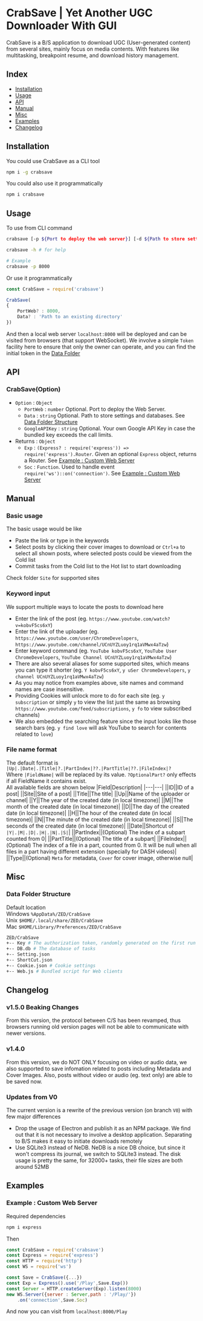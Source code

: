 # CrabSave | Yet Another UGC Downloader With GUI

CrabSave is a B/S application to download UGC (User-generated content) from several sites, mainly focus on media contents. With features like multitasking, breakpoint resume, and download history management.



## Index
+ [Installation](#installation)
+ [Usage](#usage)
+ [API](#api)
+ [Manual](#manual)
+ [Misc](#misc)
+ [Examples](#examples)
+ [Changelog](#changelog)



## Installation
You could use CrabSave as a CLI tool
```sh
npm i -g crabsave
```
You could also use it programmatically
```sh
npm i crabsave
```



## Usage
To use from CLI command
```sh
crabsave [-p ${Port to deploy the web server}] [-d ${Path to store settings}]

crabsave -h # for help

# Example
crabsave -p 8000
```
Or use it programmatically
```js
const CrabSave = require('crabsave')

CrabSave(
{
	PortWeb? : 8000,
	Data? : 'Path to an existing directory'
})
```

And then a local web server `localhost:8000` will be deployed and can be visited from browsers (that support WebSocket). We involve a simple `Token` facility here to ensure that only the owner can operate, and you can find the initial token in the [Data Folder](#data-folder-structure)



## API

### CrabSave(Option)
+ `Option` : `Object`
	+ `PortWeb` : `number` Optional. Port to deploy the Web Server.
	+ `Data` : `string` Optional. Path to store settings and databases. See [Data Folder Structure](#data-folder-structure)
	+ `GoogleAPIKey` : `string` Optional. Your own Google API Key in case the bundled key exceeds the call limits.
+ Returns : `Object`
	+ `Exp` : `(Express? : require('express')) => require('express').Router`. Given an optional `Express` object, returns a Router. See [Example : Custom Web Server][ExWeb]
	+ `Soc` : `Function`. Used to handle event `require('ws')::on('connection')`. See [Example : Custom Web Server][ExWeb]



## Manual

### Basic usage
The basic usage would be like
+ Paste the link or type in the keywords
+ Select posts by clicking their cover images to download or `Ctrl+a` to select all shown posts, where selected posts could be viewed from the Cold list
+ Commit tasks from the Cold list to the Hot list to start downloading

Check folder `Site` for supported sites

### Keyword input
We support multiple ways to locate the posts to download here
+ Enter the link of the post (eg. `https://www.youtube.com/watch?v=kobvF5cs6xY`)
+ Enter the link of the uploader (eg. `https://www.youtube.com/user/ChromeDevelopers`, `https://www.youtube.com/channel/UCnUYZLuoy1rq1aVMwx4aTzw`)
+ Enter keyword command (eg. `YouTube kobvF5cs6xY`, `YouTube User ChromeDevelopers`, `YouTube Channel UCnUYZLuoy1rq1aVMwx4aTzw`)
+ There are also several aliases for some supported sites, which means you can type it shorter (eg. `Y kobvF5cs6xY`, `y uSer ChromeDevelopers`, `y channel UCnUYZLuoy1rq1aVMwx4aTzw`)
+ As you may notice from examples above, site names and command names are case insensitive.
+ Providing Cookies will unlock more to do for each site (eg. `y subscription` or simply `y` to view the list just the same as browsing `https://www.youtube.com/feed/subscriptions`, `y fo` to view subscribed channels)
+ We also embedded the searching feature since the input looks like those search bars (eg. `y find love` will ask YouTube to search for contents related to `love`)

### File name format
The default format is `|Up|.|Date|.|Title|?.|PartIndex|??.|PartTitle|??.|FileIndex|?`  
Where `|FieldName|` will be replaced by its value. `?OptionalPart?` only effects if all FieldName it contains exist.  
All available fields are shown below
|Field|Description|
|---|---|
|\|ID\||ID of a post|
|\|Site\||Site of a post|
|\|Title\||The title|
|\|Up\||Name of the uploader or channel|
|\|Y\||The year of the created date (in local timezone)|
|\|M\||The month of the created date (in local timezone)|
|\|D\||The day of the created date (in local timezone)|
|\|H\||The hour of the created date (in local timezone)|
|\|N\||The minute of the created date (in local timezone)|
|\|S\||The seconds of the created date (in local timezone)|
|\|Date\||Shortcut of `|Y|.|M|.|D|.|H|.|N|.|S|`|
|\|PartIndex\||(Optional) The index of a subpart counted from 0|
|\|PartTitle\||(Optional) The title of a subpart|
|\|FileIndex\||(Optional) The index of a file in a part, counted from 0. It will be null when all files in a part having different extension (specially for DASH videos)|
|\|Type\||(Optional) `Meta` for metadata, `Cover` for cover image, otherwise null|



## Misc

### Data Folder Structure
Default location  
Windows `%AppData%/ZED/CrabSave`  
Unix `$HOME/.local/share/ZED/CrabSave`  
Mac `$HOME/Library/Preferences/ZED/CrabSave`  
```sh
ZED/CrabSave
+-- Key # The authorization token, randomly generated on the first run
+-- DB.db # The database of tasks
+-- Setting.json
+-- ShortCut.json
+-- Cookie.json # Cookie settings
+-- Web.js # Bundled script for Web clients
```



## Changelog

### v1.5.0 Beaking Changes
From this version, the protocol between C/S has been revamped, thus browsers running old version pages will not be able to communicate with newer versions.

### v1.4.0
From this version, we do NOT ONLY focusing on video or audio data, we also supported to save infomation related to posts including Metadata and Cover Images. Also, posts without video or audio (eg. text only) are able to be saved now.

### Updates from V0
The current version is a rewrite of the previous version (on branch `V0`) with few major differences
+ Drop the usage of Electron and publish it as an NPM package. We find out that it is not necessary to involve a desktop application. Separating to B/S makes it easy to initiate downloads remotely
+ Use SQLite3 instead of NeDB. NeDB is a nice DB choice, but since it won't compress its journal, we switch to SQLite3 instead. The disk usage is pretty the same, for 32000+ tasks, their file sizes are both around 52MB



## Examples

### Example : Custom Web Server
Required dependencies
```sh
npm i express
```
Then
```js
const CrabSave = require('crabsave')
const Express = require('express')
const HTTP = require('http')
const WS = require('ws')

const Save = CrabSave({...})
const Exp = Express().use('/Play',Save.Exp())
const Server = HTTP.createServer(Exp).listen(8000)
new WS.Server({server : Server,path : '/Play/'})
	.on('connection',Save.Soc)
```
And now you can visit from `localhost:8000/Play`



[ExWeb]: #example--custom-web-server